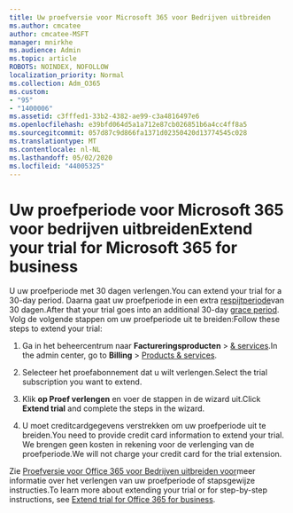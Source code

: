 ```yaml
---
title: Uw proefversie voor Microsoft 365 voor Bedrijven uitbreiden
ms.author: cmcatee
author: cmcatee-MSFT
manager: mnirkhe
ms.audience: Admin
ms.topic: article
ROBOTS: NOINDEX, NOFOLLOW
localization_priority: Normal
ms.collection: Adm_O365
ms.custom:
- "95"
- "1400006"
ms.assetid: c3fffed1-33b2-4382-ae99-c3a4816497e6
ms.openlocfilehash: e39bfd064d5a1a712e87cb026851b6a4cc4ff8a5
ms.sourcegitcommit: 057d87c9d866fa1371d02350420d13774545c028
ms.translationtype: MT
ms.contentlocale: nl-NL
ms.lasthandoff: 05/02/2020
ms.locfileid: "44005325"
---
```

# <a name="extend-your-trial-for-microsoft-365-for-business"></a><span data-ttu-id="5159a-102">Uw proefperiode voor Microsoft 365 voor bedrijven uitbreiden</span><span class="sxs-lookup"><span data-stu-id="5159a-102">Extend your trial for Microsoft 365 for business</span></span>

<span data-ttu-id="5159a-103">U uw proefperiode met 30 dagen verlengen.</span><span class="sxs-lookup"><span data-stu-id="5159a-103">You can extend your trial for a 30-day period.</span></span> <span data-ttu-id="5159a-104">Daarna gaat uw proefperiode in een extra [respijtperiode](https://docs.microsoft.com/alchemyinsights/grace-period-for-microsoft-365-free-trial)van 30 dagen.</span><span class="sxs-lookup"><span data-stu-id="5159a-104">After that your trial goes into an additional 30-day [grace period](https://docs.microsoft.com/alchemyinsights/grace-period-for-microsoft-365-free-trial).</span></span> <span data-ttu-id="5159a-105">Volg de volgende stappen om uw proefperiode uit te breiden:</span><span class="sxs-lookup"><span data-stu-id="5159a-105">Follow these steps to extend your trial:</span></span>
  
1. <span data-ttu-id="5159a-106">Ga in het beheercentrum naar **Factureringsproducten** \> [& services](https://portal.office.com/adminportal/home#/subscriptions).</span><span class="sxs-lookup"><span data-stu-id="5159a-106">In the admin center, go to **Billing** \> [Products & services](https://portal.office.com/adminportal/home#/subscriptions).</span></span>

2. <span data-ttu-id="5159a-107">Selecteer het proefabonnement dat u wilt verlengen.</span><span class="sxs-lookup"><span data-stu-id="5159a-107">Select the trial subscription you want to extend.</span></span>

3. <span data-ttu-id="5159a-108">Klik **op Proef verlengen** en voer de stappen in de wizard uit.</span><span class="sxs-lookup"><span data-stu-id="5159a-108">Click **Extend trial** and complete the steps in the wizard.</span></span>

4. <span data-ttu-id="5159a-109">U moet creditcardgegevens verstrekken om uw proefperiode uit te breiden.</span><span class="sxs-lookup"><span data-stu-id="5159a-109">You need to provide credit card information to extend your trial.</span></span> <span data-ttu-id="5159a-110">We brengen geen kosten in rekening voor de verlenging van de proefperiode.</span><span class="sxs-lookup"><span data-stu-id="5159a-110">We will not charge your credit card for the trial extension.</span></span>

<span data-ttu-id="5159a-111">Zie [Proefversie voor Office 365 voor Bedrijven uitbreiden voor](https://docs.microsoft.com/microsoft-365/commerce/extend-your-trial)meer informatie over het verlengen van uw proefperiode of stapsgewijze instructies.</span><span class="sxs-lookup"><span data-stu-id="5159a-111">To learn more about extending your trial or for step-by-step instructions, see [Extend trial for Office 365 for business](https://docs.microsoft.com/microsoft-365/commerce/extend-your-trial).</span></span>
